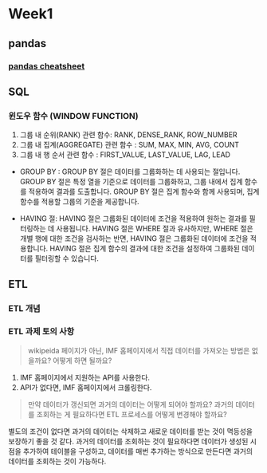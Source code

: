 # Week1

## pandas

### [pandas cheatsheet](https://pandas.pydata.org/Pandas_Cheat_Sheet.pdf)

## SQL

### 윈도우 함수 (WINDOW FUNCTION)

1. 그룹 내 순위(RANK) 관련 함수: RANK, DENSE_RANK, ROW_NUMBER
2. 그룹 내 집계(AGGREGATE) 관련 함수 : SUM, MAX, MIN, AVG, COUNT
3. 그룹 내 행 순서 관련 함수 : FIRST_VALUE, LAST_VALUE, LAG, LEAD

* GROUP BY : GROUP BY 절은 데이터를 그룹화하는 데 사용되는 절입니다. GROUP BY 절은 특정 열을 기준으로 데이터를 그룹화하고,
  그룹 내에서 집계 함수를 적용하여 결과를 도출합니다. GROUP BY 절은 집계 함수와 함께 사용되며, 집계 함수를 적용할 그룹의 기준을 제공합니다.

* HAVING 절: HAVING 절은 그룹화된 데이터에 조건을 적용하여 원하는 결과를 필터링하는 데 사용됩니다. HAVING 절은 WHERE 절과 유사하지만,
  WHERE 절은 개별 행에 대한 조건을 검사하는 반면, HAVING 절은 그룹화된 데이터에 조건을 적용합니다.
  HAVING 절은 집계 함수의 결과에 대한 조건을 설정하여 그룹화된 데이터를 필터링할 수 있습니다.

## ETL

### ETL 개념

### ETL 과제 토의 사항

> wikipeida 페이지가 아닌, IMF 홈페이지에서 직접 데이터를 가져오는 방법은 없을까요? 어떻게 하면 될까요?

1. IMF 홈페이지에서 지원하는 API를 사용한다.
2. API가 없다면, IMF 홈페이지에서 크롤링한다.

> 만약 데이터가 갱신되면 과거의 데이터는 어떻게 되어야 할까요? 과거의 데이터를 조회하는 게 필요하다면 ETL 프로세스를 어떻게 변경해야 할까요?

별도의 조건이 없다면 과거의 데이터는 삭제하고 새로운 데이터를 받는 것이 멱등성을 보장하기 좋을 것 같다.
과거의 데이터를 조회하는 것이 필요하다면 데이터가 생성된 시점을 추가하여 테이블을 구성하고, 데이터를 매번 추가하는 방식으로 만든다면
과거의 데이터를 조회하는 것이 가능하다. 